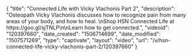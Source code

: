 {
    "title": "Connected Life with Vicky Vlachonis Part 2",
    "description": "Osteopath Vicky Vlachonis discusses how to recognize pain from many areas of your body, and how to heal. \nShop HSN Connected Life at https:\/\/goo.gl\/sjTNLP\n\nLearn how to get connected.",
    "videoid": "120397660",
    "date_created": "1506714699",
    "date_modified": "1507571269",
    "type": "captivate",
    "layout": "video",
    "url": "\/v\/hsn-connected-life-vicky-vlachonis-part-2\/120397660"
}